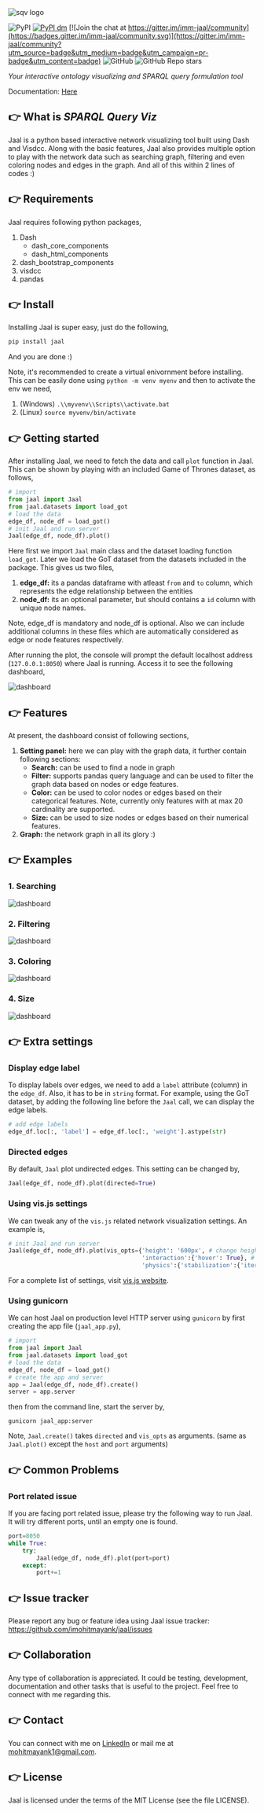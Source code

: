 <img src="jaal/assest/logo_sqv.png" alt="sqv logo"/>

![PyPI](https://img.shields.io/pypi/v/jaal) [![PyPI dm](https://img.shields.io/pypi/dm/jaal.svg)](https://img.shields.io/pypi/jaal) [![Join the chat at https://gitter.im/imm-jaal/community](https://badges.gitter.im/imm-jaal/community.svg)](https://gitter.im/imm-jaal/community?utm_source=badge&utm_medium=badge&utm_campaign=pr-badge&utm_content=badge) ![GitHub](https://img.shields.io/github/license/MaximilianMayerhofer/SPARQL-Query-Viz) ![GitHub Repo stars](https://img.shields.io/github/stars/MaximilianMayerhofer/SPARQL-Query-Viz?style=social)

*Your interactive ontology visualizing and SPARQL query formulation tool*

Documentation: [Here](http://mohitmayank.com/jaal/)

## 👉 What is *SPARQL Query Viz*

Jaal is a python based interactive network visualizing tool built using Dash and Visdcc. Along with the basic features, Jaal also provides multiple option to play with the network data such as searching graph, filtering and even coloring nodes and edges in the graph. And all of this within 2 lines of codes :)

## 👉 Requirements

Jaal requires following python packages, 
1. Dash
    - dash_core_components
    - dash_html_components 
2. dash_bootstrap_components
3. visdcc
4. pandas

## 👉 Install

Installing Jaal is super easy, just do the following,

```bash
pip install jaal
```

And you are done :)

Note, it's recommended to create a virtual enivornment before installing. This can be easily done using `python -m venv myenv` and then to activate the env we need,
1. (Windows) `.\\myvenv\\Scripts\\activate.bat`
2. (Linux) `source myvenv/bin/activate`

## 👉 Getting started

After installing Jaal, we need to fetch the data and call `plot` function in Jaal. This can be shown by playing with an included Game of Thrones dataset, as follows,

```python
# import
from jaal import Jaal
from jaal.datasets import load_got
# load the data
edge_df, node_df = load_got()
# init Jaal and run server
Jaal(edge_df, node_df).plot()
```

Here first we import `Jaal` main class and the dataset loading function `load_got`. Later we load the GoT dataset from the datasets included in the package. This gives us two files,
1. **edge_df:** its a pandas dataframe with atleast `from` and `to` column, which represents the edge relationship between the entities
2. **node_df:** its an optional parameter, but should contains a `id` column with unique node names. 

Note, edge_df is mandatory and node_df is optional. Also we can include additional columns in these files which are automatically considered as edge or node features respectively.

After running the plot, the console will prompt the default localhost address (`127.0.0.1:8050`) where Jaal is running. Access it to see the following dashboard,

<img src="jaal/assest/dashboard.png" alt="dashboard"/>

## 👉 Features

At present, the dashboard consist of following sections,
1. **Setting panel:** here we can play with the graph data, it further contain following sections:
    - **Search:** can be used to find a node in graph
    - **Filter:** supports pandas query language and can be used to filter the graph data based on nodes or edge features.
    - **Color:** can be used to color nodes or edges based on their categorical features. Note, currently only features with at max 20 cardinality are supported. 
    - **Size:** can be used to size nodes or edges based on their numerical features.
2. **Graph:** the network graph in all its glory :)

## 👉 Examples

### 1. Searching
<img src="jaal/assest/jaal_search.gif" alt="dashboard"/>

### 2. Filtering
<img src="jaal/assest/jaal_filter.gif" alt="dashboard"/>

### 3. Coloring
<img src="jaal/assest/jaal_color.gif" alt="dashboard"/>

### 4. Size
<img src="jaal/assest/jaal_size.gif" alt="dashboard"/>

## 👉 Extra settings

### Display edge label

To display labels over edges, we need to add a `label` attribute (column) in the `edge_df`. Also, it has to be in `string` format. 
For example, using the GoT dataset, by adding the following line before the `Jaal` call, we can display the edge labels.

```python
# add edge labels
edge_df.loc[:, 'label'] = edge_df.loc[:, 'weight'].astype(str)
```

### Directed edges

By default, `Jaal` plot undirected edges. This setting can be changed by,

```python
Jaal(edge_df, node_df).plot(directed=True)
```

### Using vis.js settings

We can tweak any of the `vis.js` related network visualization settings. An example is,

```python
# init Jaal and run server
Jaal(edge_df, node_df).plot(vis_opts={'height': '600px', # change height
                                      'interaction':{'hover': True}, # turn on-off the hover 
                                      'physics':{'stabilization':{'iterations': 100}}}) # define the convergence iteration of network

```

For a complete list of settings, visit [vis.js website](https://visjs.github.io/vis-network/docs/network/).

### Using gunicorn

We can host Jaal on production level HTTP server using `gunicorn` by first creating the app file (`jaal_app.py`),

```python
# import
from jaal import Jaal
from jaal.datasets import load_got
# load the data
edge_df, node_df = load_got()
# create the app and server
app = Jaal(edge_df, node_df).create()
server = app.server
```

then from the command line, start the server by,

```
gunicorn jaal_app:server
```

Note, `Jaal.create()` takes `directed` and `vis_opts` as arguments. (same as `Jaal.plot()` except the `host` and `port` arguments)

## 👉 Common Problems

### Port related issue

If you are facing port related issue, please try the following way to run Jaal. It will try different ports, until an empty one is found.

```python
port=8050
while True:
    try:
        Jaal(edge_df, node_df).plot(port=port)
    except:
        port+=1
```

## 👉 Issue tracker

Please report any bug or feature idea using Jaal issue tracker: https://github.com/imohitmayank/jaal/issues

## 👉 Collaboration

Any type of collaboration is appreciated. It could be  testing, development, documentation and other tasks that is useful to the project. Feel free to connect with me regarding this.

## 👉 Contact

You can connect with me on [LinkedIn](https://www.linkedin.com/in/imohitmayank/) or mail me at mohitmayank1@gmail.com.

## 👉 License

Jaal is licensed under the terms of the MIT License (see the file
LICENSE).
